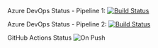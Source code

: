 Azure DevOps Status - Pipeline 1:
[![Build Status](https://dev.azure.com/db-mlops/lendingclubsscoringdemo/_apis/build/status/MiguelPeralvo.lendingclubsscoringdemo?branchName=master)](https://dev.azure.com/db-mlops/lendingclubsscoringdemo/_build/latest?definitionId=3&branchName=master)

Azure DevOps Status - Pipeline 2:
[![Build Status](https://dev.azure.com/db-mlops/lendingclubsscoringdemo/_apis/build/status/mshtelma.lendingclubsscoringdemo?branchName=master)](https://dev.azure.com/db-mlops/lendingclubsscoringdemo/_build/latest?definitionId=4&branchName=master)


GitHub Actions Status
![On Push](https://github.com/mshtelma/lendingclubsscoringdemo/workflows/.github/workflows/onpush.yml/badge.svg)

